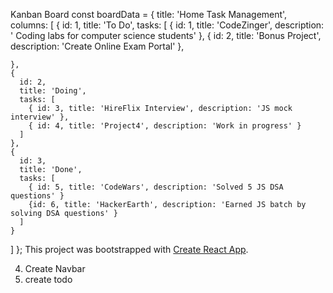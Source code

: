 Kanban Board
const boardData = {
  title: 'Home Task Management',
  columns: [
    {
      id: 1,
      title: 'To Do',
      tasks: [
        { id: 1, title: 'CodeZinger', description: ' Coding labs for computer science students' },
        { id: 2, title: 'Bonus Project', description: 'Create Online Exam Portal' },
        
    },
    {
      id: 2,
      title: 'Doing',
      tasks: [
        { id: 3, title: 'HireFlix Interview', description: 'JS mock interview' },
        { id: 4, title: 'Project4', description: 'Work in progress' }
      ]
    },
    {
      id: 3,
      title: 'Done',
      tasks: [
        { id: 5, title: 'CodeWars', description: 'Solved 5 JS DSA questions' }
        {id: 6, title: 'HackerEarth', description: 'Earned JS batch by solving DSA questions' }
      ]
    }
  ]
};
This project was bootstrapped with [Create React App](https://github.com/facebook/create-react-app).

4. Create Navbar
5. create todo